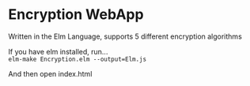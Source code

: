 # Encryption WebApp  
Written in the Elm Language, supports 5 different encryption algorithms  

If you have elm installed, run...  
`elm-make Encryption.elm --output=Elm.js`

And then open index.html
